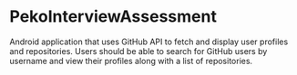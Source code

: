 # PekoInterviewAssessment
Android application that uses GitHub API to fetch and display user profiles and repositories. Users should be able to search for GitHub users by username and view their profiles along with a list of repositories.
